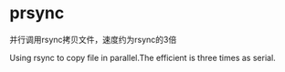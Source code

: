 # prsync

并行调用rsync拷贝文件，速度约为rsync的3倍

Using rsync to copy file in parallel.The efficient is three times as serial.
